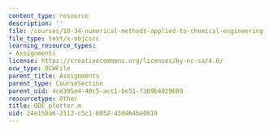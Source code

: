 ```yaml
---
content_type: resource
description: ''
file: /courses/10-34-numerical-methods-applied-to-chemical-engineering-fall-2015/24e15ba62112c5c1805243d464be0619_ODE_plotter.m
file_type: text/x-objcsrc
learning_resource_types:
- Assignments
license: https://creativecommons.org/licenses/by-nc-sa/4.0/
ocw_type: OCWFile
parent_title: Assignments
parent_type: CourseSection
parent_uid: 4ce395e4-40c5-acc1-be51-f389b4029689
resourcetype: Other
title: ODE_plotter.m
uid: 24e15ba6-2112-c5c1-8052-43d464be0619
---
```

